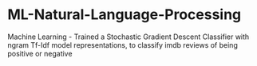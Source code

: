 # ML-Natural-Language-Processing
Machine Learning - Trained a Stochastic Gradient Descent Classifier with ngram Tf-Idf model representations, to classify imdb reviews of being positive or negative
